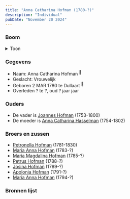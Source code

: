 ```yaml
---
title: "Anna Catharina Hofman (1780-?)"
description: "Individual"
pubDate: "November 20 2024"
---
```


### Boom
<details><summary>Toon</summary>

![test](https://www.plantuml.com/plantuml/svg/XP9DRy8m38Rl-HNMEEo4r5A-XYe-1s98coQsoqueRGraJPCg2K8Luh_Fq6fZqpPkrklNyHFRG-kuSRjCCfiAbNF3CuXud6wCtgbaegKsu0nNbbAe7DkA124M9fPOnfZbhe0CimYDBINhqA1sHOxiujLOSclXm01Wh4s2vdKhubIXjM6OSQ7wVGZOaR5RU3wtigoik5behiW6SxtEkBe1Rk71yxoc1r2R1hFMR4ol7jO2PNA4i1Vng5X5sZc9lJxudLO0IuqIqLsORBgJSiLLiegDjZRIrE3iXiNe2Vokvr4xvL09Qv6eAfIHKXmct6sv4HJDIKJv3SedgDbu6ao3_w6QyE9qdbDQlAVNmHfjU1ozdS0QluA5lJqcYL2RaxUqTZftPwmPOVbjg4cnsRe2fTHxGZkoQeRrUkLW5V-NK5MIS4urs5zZ-B6O1dnkzFeiJhHBekrwS4zVvtIDrySnWC7fL8Qe4ZhT3m00)
</details>

### Gegevens
- Naam: Anna Catharina Hofman <sup><a href="../s00061/" style="text-decoration:none" title="Doopinschrijving Anna Catharina Hofman 02-03-1780">:link:</a></sup>
- Geslacht: Vrouwelijk
- Geboren 2 MAR 1780 te Dullaart <sup><a href="../s00061/" style="text-decoration:none" title="Doopinschrijving Anna Catharina Hofman 02-03-1780">:link:</a></sup>
- Overleden ? te ?, oud ? jaar jaar 

### Ouders
- De vader is [Joannes Hofman](../i00040/) (1753-1800)
- De moeder is [Anna Catharina Hasselman](../i00041/) (1754-1802)

### Broers en zussen
- [Petronella Hofman](../i00030/) (1781-1830)
- [Maria Anna Hofman](../i00043/) (1783-?)
- [Maria Magdalina Hofman](../i00044/) (1785-?)
- [Petrus Hofman](../i00045/) (1788-?)
- [Josina Hofman](../i00046/) (1789-?)
- [Apolonia Hofman](../i00047/) (1791-?)
- [Maria Anna Hofman](../i00048/) (1794-?)

### Bronnen lijst